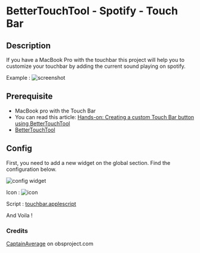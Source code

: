 # BetterTouchTool - Spotify - Touch Bar

## Description

If you have a MacBook Pro with the touchbar this project will help you to customize your touchbar by adding the current sound playing on spotify.

Example :
![screenshot](./img/screenshot-touchbar.png')

## Prerequisite

 - MacBook pro with the Touch Bar
 - You can read this article: [Hands-on: Creating a custom Touch Bar button using BetterTouchTool](https://9to5mac.com/2016/12/02/hands-on-custom-touch-bar-button-bettertouchtool-video/)
 - [BetterTouchTool](https://www.boastr.net/downloads/)

## Config

First, you need to add a new widget on the global section. Find the configuration below.

![config widget](./img/screenshot-config.png')

Icon :
![icon](./icon.png')

Script :
[touchbar.applescript](./touchbar.applescript)

And Voila !


### Credits
[CaptainAverage](https://obsproject.com/forum/threads/how-to-display-current-song-is-x-on-mac.23444/#post-128864) on obsproject.com
